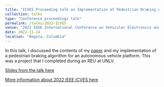 ```yaml
---
title: "ICVES Proceeding talk on Implementation of Pedestrian Braking Algorithm"
collection: talks
type: "Conference proceedings talk"
permalink: /talks/2022-ICVES
venue: "2022 IEEE International Conference on Vehicular Electronics and Safety"
date: 2022-11-14
location: "Bogota, Columbia"
---
```


In this talk, I discussed the contents of my [paper](https://nguyensteven01.github.io/publications/pedestrian_braking) and my implementation of a pedestrian braking algorithm for an autonomous vehicle platform. This was a project that I completed during an REU at UNLV.

[Slides from the talk here](/files/ICVES_presentation.pdf)

[More information about 2022 IEEE ICVES here](https://ieeexplore.ieee.org/servlet/opac?punumber=9986509)

<!-- <!-- Note to self: IF YOU WANT TO USE THE TALKMAPS FEATURE, MUST RE-ENABLE THE WORKFLOW scrape_talks.yaml in .github/workflows > -->